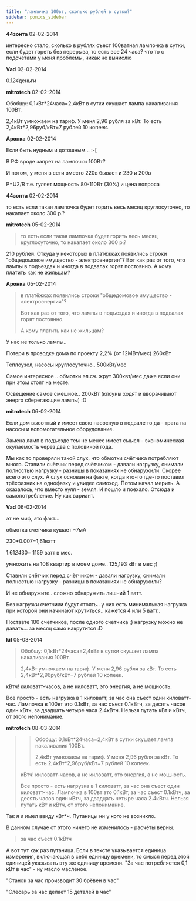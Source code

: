 ```yaml
---
title: "лампочка 100вт, сколько рублей в сутки?"
sidebar: ponics_sidebar
---
```


**44зонта** 02-02-2014

интересно стало, сколько в рублях съест 100ватная лампочка в сутки, если будет гореть без перерыва, то есть все 24 часа? что то с подсчетами у меня проблемы, никак не вычислю


**Vad** 02-02-2014

0.1*24*деньги


**mitrotech** 02-02-2014

Обобщу: 0,1кВт*24часа=2,4кВт в сутки скушает лампа накаливания 100Вт.

2,4кВт умножаем на тариф. У меня 2,96 рубля за кВт. То есть 2,4кВт*2,96руб/кВт=7 рублей 10 копеек.


**Аронка** 02-02-2014

Если быть нудным и дотошным... :-[

В РФ вроде запрет на лампочки 100Вт?

И потом, у меня в сети вместо 220в бывает и 230 и 200в

Р=U2/R т.е. гуляет мощность 80-110Вт (30%) и цена вопроса 


**44зонта** 02-02-2014

то есть если такая лампочка будет горить весь месяц круглосуточно, то накапает около 300 р.?


**mitrotech** 05-02-2014

> то есть если такая лампочка будет горить весь месяц круглосуточно, то накапает около 300 р.?

210 рублей. Откуда у некоторых в платёжках появились строки "общедомовое имущество - электроэнергия"? Вот как раз от того, что лампы в подъездах и иногда в подвалах горят постоянно. А кому платить как не жильцам?


**Аронка** 05-02-2014

> в платёжках появились строки "общедомовое имущество - электроэнергия"? 
> 
> Вот как раз от того, что лампы в подъездах и иногда в подвалах горят постоянно. 
> 
> А кому платить как не жильцам?

У нас не только лампы.. 

Потери в проводке дома по проекту 2,2% (от 12МВт/мес) 260кВт

Теплоузел, насосы круглосуточно.. 500кВт/мес

Самое интересное .. обмотки эл.сч. жрут 300квт/мес даже если они при этом стоят на месте.

Освещение самое смешное.. 200кВт (клоуны ходят и вворачивают энерго сберегающие лампы) :D


**mitrotech** 06-02-2014

Если дом высотный и имеет свою насосную в подвале то да - трата на насосы и вспомогательное оборудование.

Замена ламп в подъезде тем не менее имеет смысл - экономическая окупаемость через два с половиной года.

Мы как то проверяли такой слух, что обмотки счётчика потребляют много. Ставили счётчик перед счётчиком - давали нагрузку, снимали полностью нагрузку - разницы в показаниях не обнаружили. Скорее всего это слух. А слух основан на факте, когда кто-то где-то поставил трёхфазник на однофазку и увидел самоход. Потом начал мерить. А оказалось, что вместо нуля - земля. И пошло и поехало. Отсюда и самопотребление. Ну как вариант.


**Vad** 06-02-2014

эт не миф, это факт...

обмотка счетчика кушает ~7мА 

230*0.007=1,61ватт

1.61*24*30= 1159 ватт в мес.

умножить на 108 квартир в моем доме.. 125,193 кВт в мес ;)

Ставили счётчик перед счётчиком - давали нагрузку, снимали полностью нагрузку - разницы в показаниях не обнаружили?

И не обнаружите.. сложно обнаружить лишний 1 ватт. 

Без нагрузки счетчики будут стоять.. у них есть минимальная нагрузка при которой они начинают крутиться.. кажется 4 или 5 ватт..

Поставте 100 счетчиков, после одного счетчика ;) нагрузку можно не давать... за месяц само накрутится :D 


**kil** 05-03-2014

> Обобщу: 0,1кВт*24часа=2,4кВт в сутки скушает лампа накаливания 100Вт.
> 
> 2,4кВт умножаем на тариф. У меня 2,96 рубля за кВт. То есть 2,4кВт*2,96руб/кВт=7 рублей 10 копеек.

кВтч! киловатт-часов, а не киловатт, это энергия, а не мощность.

Все просто - есть нагрузка в 1 киловатт, за час она съест один киловатт-час. Лампочка в 100вт это 0.1кВт, за час съест 0.1кВтч, за десять часов один кВтч, за двадцать четыре часа 2.4кВтч. Нельзя путать кВт и кВтч, от этого непонимание. 


**mitrotech** 08-03-2014

> > Обобщу: 0,1кВт*24часа=2,4кВт в сутки скушает лампа накаливания 100Вт.
> > 
> > 2,4кВт умножаем на тариф. У меня 2,96 рубля за кВт. То есть 2,4кВт*2,96руб/кВт=7 рублей 10 копеек.
> 
> 
> 
> кВтч! киловатт-часов, а не киловатт, это энергия, а не мощность.
> 
> Все просто - есть нагрузка в 1 киловатт, за час она съест один киловатт-час. Лампочка в 100вт это 0.1кВт, за час съест 0.1кВтч, за десять часов один кВтч, за двадцать четыре часа 2.4кВтч. Нельзя путать кВт и кВтч, от этого непонимание.

Так я и имел ввиду кВт*ч. Путаницы ни у кого не возникло. 

В данном случае от этого ничего не изменилось - расчёты верны.

>  за час съест 0.1кВтч 

А вот тут как раз путаница. Если в тексте указывается единица измерения, включающая в себя единицу времени, то смысл перед этой единицей указывать эту же единицу времени. "За час потребляется 0,1 кВт в час" - ну масло масленое.

"Станок за час производит 30 брёвен в час"

"Слесарь за час делает 15 деталей в час"



